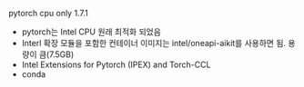 pytorch cpu only 1.7.1 
  - pytorch는 Intel CPU 원래 최적화 되었음
  - Interl 확장 모듈을 포함한 컨테이너 이미지는 intel/oneapi-aikit를 사용하면 됨. 용량이 큼(7.5GB)
  - Intel Extensions for Pytorch (IPEX) and Torch-CCL
  - conda 
